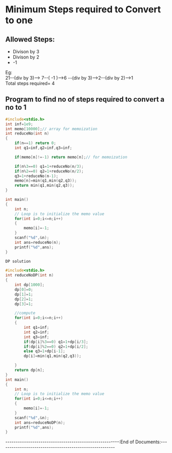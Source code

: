 # Minimum Steps required to Convert to one

## Allowed Steps:
* Divison by 3
* Divison by 2
* -1


Eg:<br>
21--(div by 3)--> 7--( -1 )-->6 --(div by 3)-->2--(div by 2)-->1 <br>
Total steps required= 4

## Program to find no of steps required to convert a no to 1

```C
#include<stdio.h>
int inf=1e9;
int memo[10000];// array for memoization
int reduceNo(int n)
{
    if(n==1) return 0;
    int q1=inf,q2=inf,q3=inf;

    if(memo[n]!=-1) return memo[n];// for memoization

    if(n%3==0) q1=1+reduceNo(n/3);
    if(n%2==0) q2=1+reduceNo(n/2);
    q3=1+reduceNo(n-1);
    memo[n]=min(q1,min(q2,q3));
    return min(q1,min(q2,q3));
}

int main()
{
    int n;
    // Loop is to initialize the memo value
    for(int i=0;i<=n;i++)
    {
        memo[i]=-1;
    }
    scanf("%d",&n);
    int ans=reduceNo(n);
    printf("%d",ans);
}

```

```C
DP solution

#include<stdio.h>
int reduceNoDP(int n)
{
    int dp[1000];
    dp[0]=0;
    dp[1]=1;
    dp[2]=1;
    dp[3]=1;

    //compute
    for(int i=0;i<=n;i++)
    {
        int q1=inf;
        int q2=inf;
        int q3=inf;
        if(dp[i]%3==0) q1=1+dp[i/3];
        if(dp[i]%2==0) q2=1+dp[i/2];
        else q3=1+dp[i-1];
        dp[i]=min(q1,min(q2,q3));

    }
    return dp[n];
}
int main()
{
    int n;
    // Loop is to initialize the memo value
    for(int i=0;i<=n;i++)
    {
        memo[i]=-1;
    }
    scanf("%d",&n);
    int ans=reduceNoDP(n);
    printf("%d",ans);
}


```


-------------------------------------------------------:End of Documents:--------------------------------------------------------
